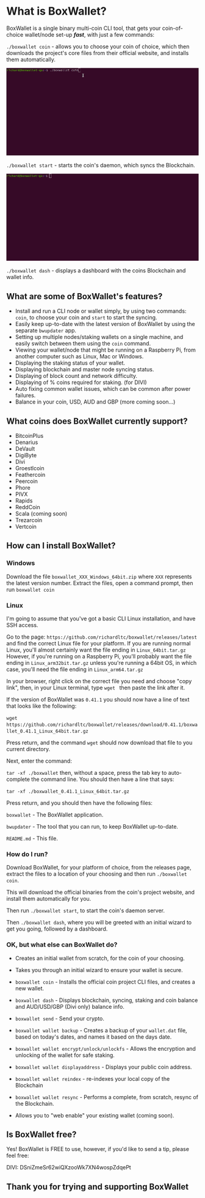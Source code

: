 # What is BoxWallet? #

BoxWallet is a single binary multi-coin CLI tool, that gets your coin-of-choice wallet/node set-up ***fast***, with just a few commands:

`./boxwallet coin` - allows you to choose your coin of choice, which then downloads the project's core files from their official website, and installs them automatically.

![alt text](img/coin.gif)

`./boxwallet start` - starts the coin's daemon, which syncs the Blockchain.

![alt text](img/start.gif)

`./boxwallet dash` - displays a dashboard with the coins Blockchain and wallet info.

## What are some of BoxWallet's features? ##

* Install and run a CLI node or wallet simply, by using two commands: `coin`, to choose your coin and `start` to start the syncing.
* Easily keep up-to-date with the latest version of BoxWallet by using the separate `bwupdater` app.
* Setting up multiple nodes/staking wallets on a single machine, and easily switch between them using the `coin` command.
* Viewing your wallet/node that might be running on a Raspberry Pi, from another computer such as Linux, Mac or Windows.
* Displaying the staking status of your wallet. 
* Displaying blockchain and master node syncing status.
* Displaying of block count and network difficulty.
* Displaying of % coins required for staking. (for DIVI)
* Auto fixing common wallet issues, which can be common after power failures.
* Balance in your coin, USD, AUD and GBP (more coming soon...)

## What coins does BoxWallet currently support?

* BitcoinPlus
* Denarius
* DeVault
* DigiByte
* Divi
* Groestlcoin
* Feathercoin
* Peercoin
* Phore
* PIVX
* Rapids
* ReddCoin
* Scala (coming soon)
* Trezarcoin
* Vertcoin

## How can I install BoxWallet?

### Windows

Download the file `boxwallet_XXX_Windows_64bit.zip` where `XXX` represents the latest version number.
Extract the files, open a command prompt, then run `boxwallet coin`

### Linux

I'm going to assume that you've got a basic CLI Linux installation, and have SSH access.

Go to the page: `https://github.com/richardltc/boxwallet/releases/latest` and find the correct Linux file for your platform.
If you are running normal Linux, you'll almost certainly want the file ending in `Linux_64bit.tar.gz`
However, if you're running on a Raspberry Pi, you'll probably want the file ending in `Linux_arm32bit.tar.gz` unless you're running a 64bit OS, in which case, you'll need the file ending in `Linux_arm64.tar.gz
`


In your browser, right click on the correct file you need and choose "copy link", then, in your Linux terminal, type `wget ` then paste the link after it.

If the version of BoxWallet was `0.41.1` you should now have a line of text that looks like the following:

`wget https://github.com/richardltc/boxwallet/releases/download/0.41.1/boxwallet_0.41.1_Linux_64bit.tar.gz`

Press return, and the command `wget` should now download that file to you current directory.

Next, enter the command:

`tar -xf ./boxwallet` then, without a space, press the tab key to auto-complete the command line.
You should then have a line that says:

`tar -xf ./boxwallet_0.41.1_Linux_64bit.tar.gz`

Press return, and you should then have the following files:

`boxwallet` - The BoxWallet application.

`bwupdater` - The tool that you can run, to keep BoxWallet up-to-date.

`README.md` - This file.

### How do I run? ###

Download BoxWallet, for your platform of choice, from the releases page, extract the files to a location of your choosing and then run `./boxwallet coin`.
 
This will download the official binaries from the coin's project website, and install them automatically for you.

Then run `./boxwallet start`, to start the coin's daemon server. 

Then  `./boxwallet dash`, where you will be greeted with an initial wizard to get you going, followed by a dashboard.

### OK, but what else can BoxWallet do? ###

* Creates an initial wallet from scratch, for the coin of your choosing.

* Takes you through an initial wizard to ensure your wallet is secure.

* `boxwallet coin` - Installs the official coin project CLI files, and creates a new wallet.

* `boxwallet dash` - Displays blockchain, syncing, staking and coin balance and AUD/USD/GBP (Divi only) balance info.

* `boxwallet send` - Send your crypto.

* `boxwallet wallet backup` - Creates a backup of your `wallet.dat` file, based on today's dates, and names it based on the days date.

* `boxwallet wallet encrypt/unlock/unlockfs` - Allows the encryption and unlocking of the wallet for safe staking.

* `boxwallet wallet displayaddress` - Displays your public coin address.

* `boxwallet wallet reindex` - re-indexes your local copy of the Blockchain

* `boxwallet wallet resync` - Performs a complete, from scratch, resync of the Blockchain.


* Allows you to "web enable" your existing wallet (coming soon).

## Is BoxWallet free? ##

Yes! BoxWallet is FREE to use, however, if you'd like to send a tip, please feel free:

DIVI: DSniZmeSr62wiQXzooWk7XN4wospZdqePt

## Thank you for trying and supporting BoxWallet